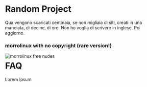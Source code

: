# Random Project
Qua vengono scaricati centinaia, se non migliaia di siti, creati in una manciata, di decine, di ore.
Non ho voglia di scrivere in inglese. Poi aggiorno.      
### morrolinux with no copyright (rare version!) 
<img src="https://yt3.ggpht.com/ytc/AKedOLSd92q7f3SQtGScFPnF6eUajS5KFJSYdqexkbOK6Q=s900-c-k-c0x00ffffff-no-rj"
     alt="morrolinux free nudes"
     style="float: left; margin-right: 10px;" />  
     
 # FAQ
 Lorem Ipsum
